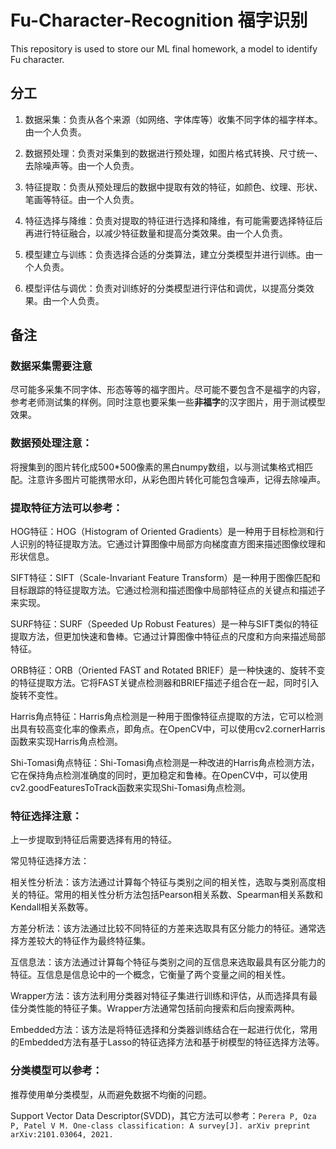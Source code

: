 # Fu-Character-Recognition 福字识别

This repository is used to store our ML final homework, a model to identify Fu character. 

## 分工

1. 数据采集：负责从各个来源（如网络、字体库等）收集不同字体的福字样本。由一个人负责。

2. 数据预处理：负责对采集到的数据进行预处理，如图片格式转换、尺寸统一、去除噪声等。由一个人负责。

3. 特征提取：负责从预处理后的数据中提取有效的特征，如颜色、纹理、形状、笔画等特征。由一个人负责。

4. 特征选择与降维：负责对提取的特征进行选择和降维，有可能需要选择特征后再进行特征融合，以减少特征数量和提高分类效果。由一个人负责。

5. 模型建立与训练：负责选择合适的分类算法，建立分类模型并进行训练。由一个人负责。

6. 模型评估与调优：负责对训练好的分类模型进行评估和调优，以提高分类效果。由一个人负责。

## 备注

### 数据采集需要注意

尽可能多采集不同字体、形态等等的福字图片。尽可能不要包含不是福字的内容，参考老师测试集的样例。同时注意也要采集一些**非福字**的汉字图片，用于测试模型效果。

### 数据预处理注意：

将搜集到的图片转化成500*500像素的黑白numpy数组，以与测试集格式相匹配。注意许多图片可能携带水印，从彩色图片转化可能包含噪声，记得去除噪声。

### 提取特征方法可以参考：

HOG特征：HOG（Histogram of Oriented Gradients）是一种用于目标检测和行人识别的特征提取方法。它通过计算图像中局部方向梯度直方图来描述图像纹理和形状信息。

SIFT特征：SIFT（Scale-Invariant Feature Transform）是一种用于图像匹配和目标跟踪的特征提取方法。它通过检测和描述图像中局部特征点的关键点和描述子来实现。

SURF特征：SURF（Speeded Up Robust Features）是一种与SIFT类似的特征提取方法，但更加快速和鲁棒。它通过计算图像中特征点的尺度和方向来描述局部特征。

ORB特征：ORB（Oriented FAST and Rotated BRIEF）是一种快速的、旋转不变的特征提取方法。它将FAST关键点检测器和BRIEF描述子组合在一起，同时引入旋转不变性。

Harris角点特征：Harris角点检测是一种用于图像特征点提取的方法，它可以检测出具有较高变化率的像素点，即角点。在OpenCV中，可以使用cv2.cornerHarris函数来实现Harris角点检测。

Shi-Tomasi角点特征：Shi-Tomasi角点检测是一种改进的Harris角点检测方法，它在保持角点检测准确度的同时，更加稳定和鲁棒。在OpenCV中，可以使用cv2.goodFeaturesToTrack函数来实现Shi-Tomasi角点检测。

### 特征选择注意：

上一步提取到特征后需要选择有用的特征。

常见特征选择方法：

相关性分析法：该方法通过计算每个特征与类别之间的相关性，选取与类别高度相关的特征。常用的相关性分析方法包括Pearson相关系数、Spearman相关系数和Kendall相关系数等。

方差分析法：该方法通过比较不同特征的方差来选取具有区分能力的特征。通常选择方差较大的特征作为最终特征集。

互信息法：该方法通过计算每个特征与类别之间的互信息来选取最具有区分能力的特征。互信息是信息论中的一个概念，它衡量了两个变量之间的相关性。

Wrapper方法：该方法利用分类器对特征子集进行训练和评估，从而选择具有最佳分类性能的特征子集。Wrapper方法通常包括前向搜索和后向搜索两种。

Embedded方法：该方法是将特征选择和分类器训练结合在一起进行优化，常用的Embedded方法有基于Lasso的特征选择方法和基于树模型的特征选择方法等。

### 分类模型可以参考：

推荐使用单分类模型，从而避免数据不均衡的问题。

Support Vector Data Descriptor(SVDD)，其它方法可以参考：`Perera P, Oza P, Patel V M. One-class classification: A survey[J]. arXiv preprint arXiv:2101.03064, 2021.`

